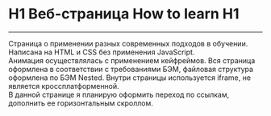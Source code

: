 # H1 Веб-страница How to learn H1 # 
------ 
Страница о применении разных современных подходов в обучении. Написана на HTML и CSS без применения JavaScript.  
Анимация осуществлялась с применением кейфреймов. Вся страница оформлена в соответствии с требованиями БЭМ, файловая структура оформлена по БЭМ Nested. Внутри страницы используется iframe, не является кроссплатформенной.  
В данной странице я планирую оформить переход по ссылкам, дополнить ее горизонтальным скроллом.
